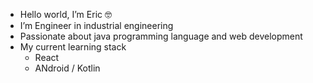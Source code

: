 - Hello world, I’m Eric 🤓
- I’m Engineer in industrial engineering
-  Passionate about java programming language and web development
- My current learning stack
    - React
    - ANdroid / Kotlin




<!---
raneric/raneric is a ✨ special ✨ repository because its `README.md` (this file) appears on your GitHub profile.
You can click the Preview link to take a look at your changes.
--->
